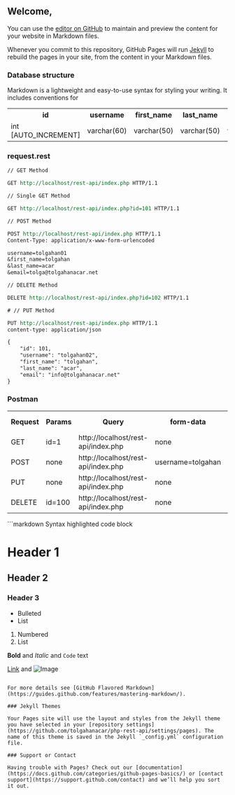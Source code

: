 ## Welcome,

You can use the [editor on GitHub](https://github.com/tolgahanacar/php-rest-api/edit/gh-pages/index.md) to maintain and preview the content for your website in Markdown files.

Whenever you commit to this repository, GitHub Pages will run [Jekyll](https://jekyllrb.com/) to rebuild the pages in your site, from the content in your Markdown files.

### Database structure

Markdown is a lightweight and easy-to-use syntax for styling your writing. It includes conventions for

<table>
  <tr>
    <th>id</th>
    <th>username</th>
    <th>first_name</th>
    <th>last_name</th>
    <th>email</th>
    <th>updateDate</th>
    <th>createDate</th>
  </tr>
  <tr>
    <td>int [AUTO_INCREMENT]</td>
    <td>varchar(60)</td>
    <td>varchar(50)</td>
    <td>varchar(50)</td>
    <td>varchar(60)</td>
    <td>TIMESTAMP [CURRENT_TIMESTAMP]</td>
    <td>TIMESTAMP</td>
  </tr>
</table>

### request.rest
```rest
// GET Method

GET http://localhost/rest-api/index.php HTTP/1.1

// Single GET Method

GET http://localhost/rest-api/index.php?id=101 HTTP/1.1

// POST Method

POST http://localhost/rest-api/index.php HTTP/1.1
Content-Type: application/x-www-form-urlencoded

username=tolgahan01
&first_name=tolgahan
&last_name=acar 
&email=tolga@tolgahanacar.net

// DELETE Method

DELETE http://localhost/rest-api/index.php?id=102 HTTP/1.1

# // PUT Method

PUT http://localhost/rest-api/index.php HTTP/1.1
content-type: application/json

{
    "id": 101,
    "username": "tolgahan02",
    "first_name": "tolgahan",
    "last_name": "acar",
    "email": "info@tolgahanacar.net"
}

```
### Postman
<table>
  <tr>
    <th>Request</th>
    <th>Params</th>
    <th>Query</th>
    <th>form-data</th>
    <th>x-www-form-urlencoded</th>
  </tr>
  <tr>
    <td>GET</td>
    <td>id=1</td>
    <td>http://localhost/rest-api/index.php</td>
    <td>none</td>
    <td>none</td>
  </tr>
  <tr>
    <td>POST</td>
    <td>none</td>
    <td>http://localhost/rest-api/index.php</td>
    <td>username=tolgahan</td>
    <td>none</td>
  </tr>
  <tr>
    <td>PUT</td>
    <td>none</td>
    <td>http://localhost/rest-api/index.php</td>
    <td>none</td>
    <td>{"id":1, "username":"tolgahan0"}</td>
  </tr>
  <tr>
    <td>DELETE</td>
    <td>id=100</td>
    <td>http://localhost/rest-api/index.php</td>
    <td>none</td>
    <td>none</td>
  </tr>
</table>
```markdown
Syntax highlighted code block

# Header 1
## Header 2
### Header 3

- Bulleted
- List

1. Numbered
2. List

**Bold** and _Italic_ and `Code` text

[Link](url) and ![Image](src)
```

For more details see [GitHub Flavored Markdown](https://guides.github.com/features/mastering-markdown/).

### Jekyll Themes

Your Pages site will use the layout and styles from the Jekyll theme you have selected in your [repository settings](https://github.com/tolgahanacar/php-rest-api/settings/pages). The name of this theme is saved in the Jekyll `_config.yml` configuration file.

### Support or Contact

Having trouble with Pages? Check out our [documentation](https://docs.github.com/categories/github-pages-basics/) or [contact support](https://support.github.com/contact) and we’ll help you sort it out.
